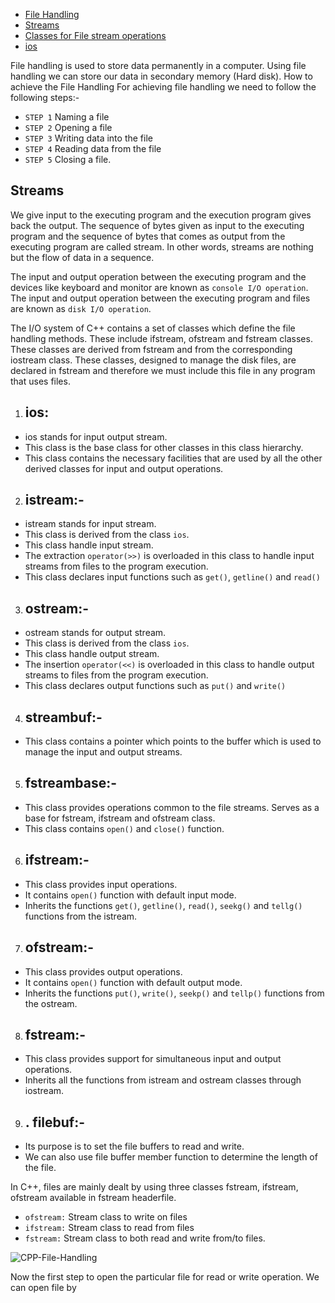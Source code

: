 - [File Handling](#File-Handling)
- [Streams](#Streams)
- [Classes for File stream operations](#Classes-for-File-stream-operations)
- [ios](#ios:)



File handling is used to store data permanently in a computer. Using file handling we can store our data in secondary memory (Hard disk).
How to achieve the File Handling
For achieving file handling we need to follow the following steps:-
- `STEP 1` Naming a file
- `STEP 2` Opening a file
- `STEP 3` Writing data into the file
- `STEP 4` Reading data from the file
- `STEP 5` Closing a file.


## Streams

We give input to the executing program and the execution program gives back the output. The sequence of bytes given as input to the executing program and the sequence of bytes that comes as output from the executing program are called stream. In other words, streams are nothing but the flow of data in a sequence.

The input and output operation between the executing program and the devices like keyboard and monitor are known as `console I/O operation`. The input and output operation between the executing program and files are known as `disk I/O operation`.



The I/O system of C++ contains a set of classes which define the file handling methods. These include ifstream, ofstream and fstream classes. These classes are derived from fstream and from the corresponding iostream class. These classes, designed to manage the disk files, are declared in fstream and therefore we must include this file in any program that uses files.

1. ## ios:
- ios stands for input output stream.
- This class is the base class for other classes in this class hierarchy.
- This class contains the necessary facilities that are used by all the other derived classes for input and output operations.


2. ## istream:-

- istream stands for input stream.
- This class is derived from the class `ios`.
- This class handle input stream.
- The extraction `operator(>>)` is overloaded in this class to handle input streams from files to the program execution.
- This class declares input functions such as `get()`, `getline()` and `read()`



3. ## ostream:-

- ostream stands for output stream.
- This class is derived from the class `ios`.
- This class handle output stream.
- The insertion `operator(<<)` is overloaded in this class to handle output streams to files from the program execution.
- This class declares output functions such as `put()` and `write()`


4. ## streambuf:-

- This class contains a pointer which points to the buffer which is used to manage the input and output streams.


5. ## fstreambase:-

- This class provides operations common to the file streams. Serves as a base for fstream, ifstream and ofstream class. 
- This class contains `open()` and `close()` function.


6. ## ifstream:-

- This class provides input operations.
- It contains `open()` function with default input mode. 
- Inherits the functions `get()`, `getline()`, `read()`, `seekg()` and `tellg()` functions from the istream.

7. ## ofstream:-

- This class provides output operations.
- It contains `open()` function with default output mode. 
- Inherits the functions `put()`,  `write()`, `seekp()` and `tellp()` functions from the ostream.


8. ## fstream:-

- This class provides support for simultaneous input and output operations.
- Inherits all the functions from istream and ostream classes through iostream.


9. ## . filebuf:-

- Its purpose is to set the file buffers to read and write.
- We can also use file buffer member function to determine the length of the file.


In C++, files are mainly dealt by using three classes fstream, ifstream, ofstream available in fstream headerfile. 
- `ofstream:` Stream class to write on files 
- `ifstream:` Stream class to read from files 
- `fstream:` Stream class to both read and write from/to files. 


![CPP-File-Handling](https://user-images.githubusercontent.com/105644935/218910078-20b26e71-0095-4bf2-a13a-61740f2ce90b.png)

Now the first step to open the particular file for read or write operation. We can open file by 









